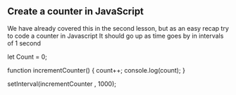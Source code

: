 ## Create a counter in JavaScript

We have already covered this in the second lesson, but as an easy recap try to code a counter in Javascript
It should go up as time goes by in intervals of 1 second

let Count = 0;

function incrementCounter() {
  count++;
  console.log(count);
}

setInterval(incrementCounter , 1000);
